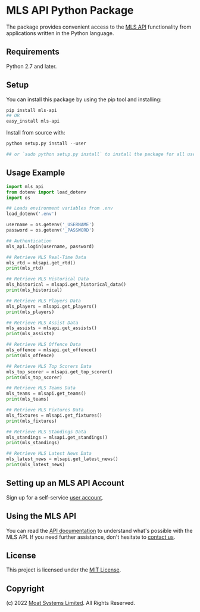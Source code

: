 # MLS API Python Package

The package provides convenient access to the [MLS API](https://moatsystems.com/mls-api/) functionality from applications written in the Python language.

## Requirements

Python 2.7 and later.

## Setup

You can install this package by using the pip tool and installing:

```python
pip install mls-api
## OR
easy_install mls-api
```

Install from source with:

```python
python setup.py install --user

## or `sudo python setup.py install` to install the package for all users
```

Usage Example
-------------

```python
import mls_api
from dotenv import load_dotenv
import os

## Loads environment variables from .env
load_dotenv('.env')

username = os.getenv('_USERNAME')
password = os.getenv('_PASSWORD')

## Authentication
mls_api.login(username, password)

## Retrieve MLS Real-Time Data
mls_rtd = mlsapi.get_rtd()
print(mls_rtd)

## Retrieve MLS Historical Data
mls_historical = mlsapi.get_historical_data()
print(mls_historical)

## Retrieve MLS Players Data
mls_players = mlsapi.get_players()
print(mls_players)

## Retrieve MLS Assist Data
mls_assists = mlsapi.get_assists()
print(mls_assists)

## Retrieve MLS Offence Data
mls_offence = mlsapi.get_offence()
print(mls_offence)

## Retrieve MLS Top Scorers Data
mls_top_scorer = mlsapi.get_top_scorer()
print(mls_top_scorer)

## Retrieve MLS Teams Data
mls_teams = mlsapi.get_teams()
print(mls_teams)

## Retrieve MLS Fixtures Data
mls_fixtures = mlsapi.get_fixtures()
print(mls_fixtures)

## Retrieve MLS Standings Data
mls_standings = mlsapi.get_standings()
print(mls_standings)

## Retrieve MLS Latest News Data
mls_latest_news = mlsapi.get_latest_news()
print(mls_latest_news)
```

## Setting up an MLS API Account

Sign up for a self-service [user account](https://moatsystems.com/mls-api/).


## Using the MLS API

You can read the [API documentation](https://docs.mlssoccerapi.com/) to understand what's possible with the MLS API. If you need further assistance, don't hesitate to [contact us](https://moatsystems.com/contact/).


## License

This project is licensed under the [MIT License](./LICENSE).


## Copyright

(c) 2022 [Moat Systems Limited](https://moatsystems.com/). All Rights Reserved.
